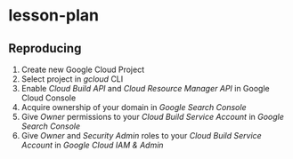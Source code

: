 # lesson-plan

## Reproducing

1. Create new Google Cloud Project
1. Select project in _gcloud_ CLI
1. Enable _Cloud Build API_ and _Cloud Resource Manager API_ in Google Cloud Console
1. Acquire ownership of your domain in _Google Search Console_
1. Give _Owner_ permissions to your _Cloud Build Service Account_ in _Google Search Console_
1. Give _Owner_ and _Security Admin_ roles to your _Cloud Build Service Account_ in _Google Cloud IAM & Admin_
